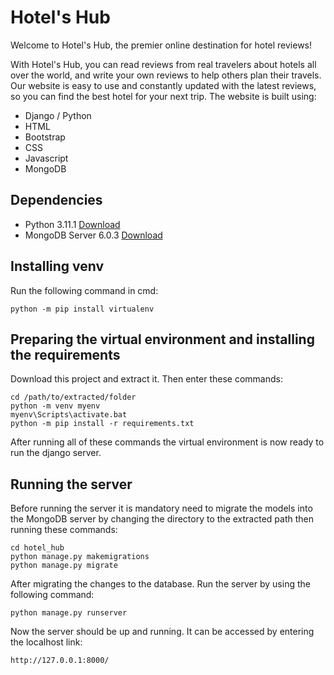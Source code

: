 # Hotel's Hub
Welcome to Hotel's Hub, the premier online destination for hotel reviews!

With Hotel's Hub, you can read reviews from real travelers about hotels all over the world, and write your own reviews to help others plan their travels. Our website is easy to use and constantly updated with the latest reviews, so you can find the best hotel for your next trip.
The website is built using:
- Django / Python
- HTML
- Bootstrap
- CSS
- Javascript
- MongoDB


## Dependencies
- Python 3.11.1 [Download](https://www.python.org/ftp/python/3.11.1/python-3.11.1-amd64.exe)
- MongoDB Server 6.0.3 [Download](https://fastdl.mongodb.org/windows/mongodb-windows-x86_64-6.0.3-signed.msi)



## Installing venv
Run the following command in cmd:
```
python -m pip install virtualenv
```

## Preparing the virtual environment and installing the requirements
Download this project and extract it. Then enter these commands:
```
cd /path/to/extracted/folder
python -m venv myenv
myenv\Scripts\activate.bat
python -m pip install -r requirements.txt
```
After running all of these commands the virtual environment is now ready to run the django server.

## Running the server
Before running the server it is mandatory need to migrate the models into the MongoDB server by changing the directory to the extracted path then running these commands:
```
cd hotel_hub
python manage.py makemigrations
python manage.py migrate
```
After migrating the changes to the database. Run the server by using the following command:
```
python manage.py runserver
```
Now the server should be up and running. It can be accessed by entering the localhost link:
```
http://127.0.0.1:8000/
```

